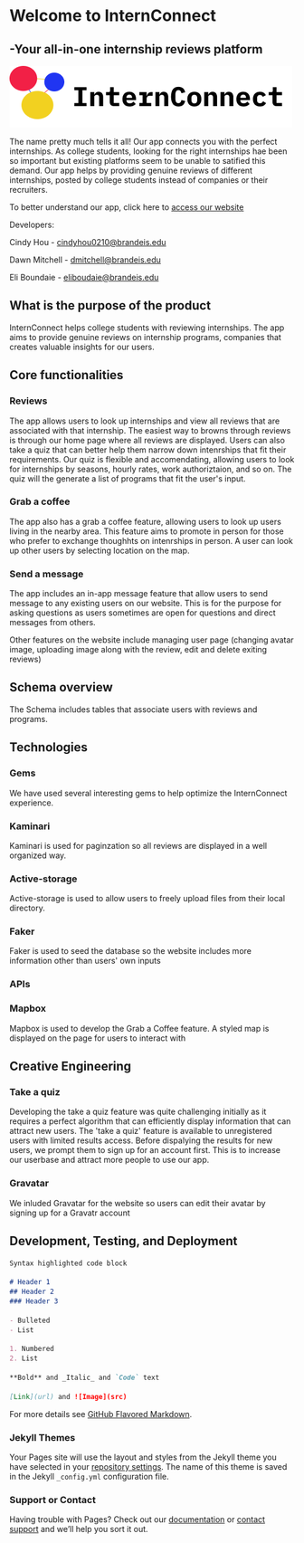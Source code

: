 # Welcome to InternConnect 
## -Your all-in-one internship reviews platform

![Image](https://github.com/cindyhou0210/InternConnect/blob/main/app/assets/images/Group_8.png)

The name pretty much tells it all! Our app connects you with the perfect internships. As college students, looking for the right internships hae been so important but existing platforms seem to be unable to satified this demand. Our app helps by providing genuine reviews of different internships, posted by college students instead of companies or their recruiters.

To better understand our app, click here to [access our website](http://dry-shelf-78802.herokuapp.com/)

Developers:

Cindy Hou - cindyhou0210@brandeis.edu

Dawn Mitchell - dmitchell@brandeis.edu

Eli Boundaie - eliboudaie@brandeis.edu



## What is the purpose of the product

InternConnect helps college students with reviewing internships. The app aims to provide genuine reviews on internship programs, companies that creates valuable insights for our users. 

## Core functionalities

### Reviews
The app allows users to look up internships and view all reviews that are associated with that internship. The easiest way to browns through reviews is through our home page where all reviews are displayed. Users can also take a quiz that can better help them narrow down intenrships that fit their requirements. Our quiz is flexible and accomendating, allowing users to look for internships by seasons, hourly rates, work authoriztaion, and so on. The quiz will the generate a list of programs that fit the user's input. 

### Grab a coffee
The app also has a grab a coffee feature, allowing users to look up users living in the nearby area. This feature aims to promote in person for those who prefer to exchange thoughhts on intenrships in person. A user can look up other users by selecting location on the map. 

### Send a message
The app includes an in-app message feature that allow users to send message to any existing users on our website. This is for the purpose for asking questions as users sometimes are open for questions and direct messages from others.

Other features on the website include managing user page (changing avatar image, uploading image along with the review, edit and delete exiting reviews)

## Schema overview
The Schema includes tables that associate users with reviews and programs. 

## Technologies

### Gems
We have used several interesting gems to help optimize the InternConnect experience. 

### Kaminari
Kaminari is used for paginzation so all reviews are displayed in a well organized way. 

### Active-storage
Active-storage is used to allow users to freely upload files from their local directory. 

### Faker
Faker is used to seed the database so the website includes more information other than users' own inputs

### APIs

### Mapbox
Mapbox is used to develop the Grab a Coffee feature. A styled map is displayed on the page for users to interact with

## Creative Engineering

### Take a quiz
Developing the take a quiz feature was quite challenging initially as it requires a perfect algorithm that can efficiently display information that can attract new users. The 'take a quiz' feature is available to unregistered users with limited results access. Before dispalying the results for new users, we prompt them to sign up for an account first. This is to increase our userbase and attract more people to use our app.

### Gravatar
We inluded Gravatar for the website so users can edit their avatar by signing up for a Gravatr account

## Development, Testing, and Deployment


```markdown
Syntax highlighted code block

# Header 1
## Header 2
### Header 3

- Bulleted
- List

1. Numbered
2. List

**Bold** and _Italic_ and `Code` text

[Link](url) and ![Image](src)
```

For more details see [GitHub Flavored Markdown](https://guides.github.com/features/mastering-markdown/).

### Jekyll Themes

Your Pages site will use the layout and styles from the Jekyll theme you have selected in your [repository settings](https://github.com/cindyhou0210/InternConnect/settings/pages). The name of this theme is saved in the Jekyll `_config.yml` configuration file.

### Support or Contact

Having trouble with Pages? Check out our [documentation](https://docs.github.com/categories/github-pages-basics/) or [contact support](https://support.github.com/contact) and we’ll help you sort it out.
